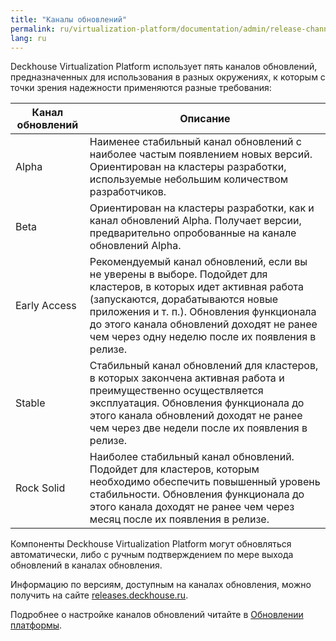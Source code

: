 ```yaml
---
title: "Каналы обновлений"
permalink: ru/virtualization-platform/documentation/admin/release-channels.html
lang: ru
---
```


Deckhouse Virtualization Platform использует пять каналов обновлений, предназначенных для использования в разных окружениях, к которым с точки зрения надежности применяются разные требования:

| Канал обновлений | Описание                                                                                                                                                                                                                                                                                          |
| ---------------- |---------------------------------------------------------------------------------------------------------------------------------------------------------------------------------------------------------------------------------------------------------------------------------------------------|
| Alpha            | Наименее стабильный канал обновлений с наиболее частым появлением новых версий. Ориентирован на кластеры разработки, используемые небольшим количеством разработчиков.                                                                                                                            |
| Beta             | Ориентирован на кластеры разработки, как и канал обновлений Alpha. Получает версии, предварительно опробованные на канале обновлений Alpha.                                                                                                                                                       |
| Early Access     | Рекомендуемый канал обновлений, если вы не уверены в выборе. Подойдет для кластеров, в которых идет активная работа (запускаются, дорабатываются новые приложения и т. п.). Обновления функционала до этого канала обновлений доходят не ранее чем через одну неделю после их появления в релизе. |
| Stable           | Стабильный канал обновлений для кластеров, в которых закончена активная работа и преимущественно осуществляется эксплуатация. Обновления функционала до этого канала обновлений доходят не ранее чем через две недели после их появления в релизе.                                                |
| Rock Solid       | Наиболее стабильный канал обновлений. Подойдет для кластеров, которым необходимо обеспечить повышенный уровень стабильности. Обновления функционала до этого канала доходят не ранее чем через месяц после их появления в релизе.                                                                 |

Компоненты Deckhouse Virtualization Platform могут обновляться автоматически, либо с ручным подтверждением по мере выхода обновлений в каналах обновления.

Информацию по версиям, доступным на каналах обновления, можно получить на сайте [releases.deckhouse.ru](https://releases.deckhouse.ru/).

Подробнее о настройке каналов обновлений читайте в  [Обновлении платформы](./update/update.html).
